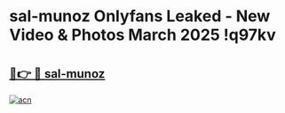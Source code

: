# sal-munoz Onlyfans Leaked - New Video & Photos March 2025 !q97kv

# <h2><a href="https://7gliys.iuczelnia.edu.pl?title=sal-munoz&ref=q97kv">🔗👉 🔴 sal-munoz</a></h2>

[![acn](https://github.com/user-attachments/assets/0f9c940e-d8b0-45ae-aac7-cd30a18b3e1c)](https://7gliys.iuczelnia.edu.pl?title=sal-munoz&ref=q97kv)

